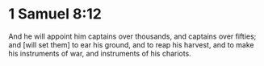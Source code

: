# 1 Samuel 8:12

And he will appoint him captains over thousands, and captains over fifties; and [will set them] to ear his ground, and to reap his harvest, and to make his instruments of war, and instruments of his chariots.